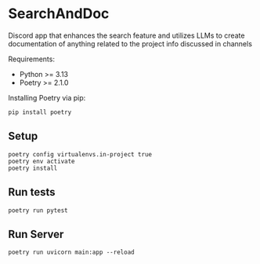 # SearchAndDoc
Discord app that enhances the search feature and utilizes LLMs to create documentation of anything related to the project info discussed in channels

Requirements:
- Python >= 3.13
- Poetry >= 2.1.0

Installing Poetry via pip:
```shell
pip install poetry
```

## Setup
```shell
poetry config virtualenvs.in-project true
poetry env activate
poetry install
```

## Run tests
```shell
poetry run pytest
```

## Run Server
```shell
poetry run uvicorn main:app --reload
```
